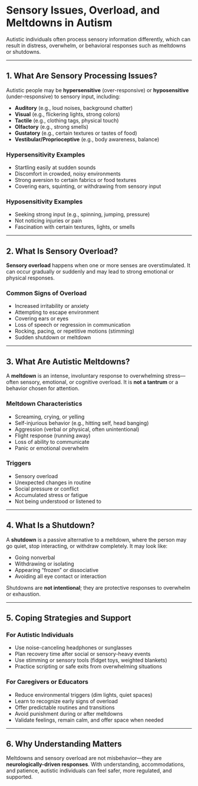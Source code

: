# Sensory Issues, Overload, and Meltdowns in Autism

Autistic individuals often process sensory information differently, which can result in distress, overwhelm, or behavioral responses such as meltdowns or shutdowns.

---

## 1. What Are Sensory Processing Issues?

Autistic people may be **hypersensitive** (over-responsive) or **hyposensitive** (under-responsive) to sensory input, including:

- **Auditory** (e.g., loud noises, background chatter)
- **Visual** (e.g., flickering lights, strong colors)
- **Tactile** (e.g., clothing tags, physical touch)
- **Olfactory** (e.g., strong smells)
- **Gustatory** (e.g., certain textures or tastes of food)
- **Vestibular/Proprioceptive** (e.g., body awareness, balance)

### Hypersensitivity Examples
- Startling easily at sudden sounds
- Discomfort in crowded, noisy environments
- Strong aversion to certain fabrics or food textures
- Covering ears, squinting, or withdrawing from sensory input

### Hyposensitivity Examples
- Seeking strong input (e.g., spinning, jumping, pressure)
- Not noticing injuries or pain
- Fascination with certain textures, lights, or smells

---

## 2. What Is Sensory Overload?

**Sensory overload** happens when one or more senses are overstimulated. It can occur gradually or suddenly and may lead to strong emotional or physical responses.

### Common Signs of Overload
- Increased irritability or anxiety
- Attempting to escape environment
- Covering ears or eyes
- Loss of speech or regression in communication
- Rocking, pacing, or repetitive motions (stimming)
- Sudden shutdown or meltdown

---

## 3. What Are Autistic Meltdowns?

A **meltdown** is an intense, involuntary response to overwhelming stress—often sensory, emotional, or cognitive overload. It is **not a tantrum** or a behavior chosen for attention.

### Meltdown Characteristics
- Screaming, crying, or yelling
- Self-injurious behavior (e.g., hitting self, head banging)
- Aggression (verbal or physical, often unintentional)
- Flight response (running away)
- Loss of ability to communicate
- Panic or emotional overwhelm

### Triggers
- Sensory overload
- Unexpected changes in routine
- Social pressure or conflict
- Accumulated stress or fatigue
- Not being understood or listened to

---

## 4. What Is a Shutdown?

A **shutdown** is a passive alternative to a meltdown, where the person may go quiet, stop interacting, or withdraw completely. It may look like:

- Going nonverbal
- Withdrawing or isolating
- Appearing “frozen” or dissociative
- Avoiding all eye contact or interaction

Shutdowns are **not intentional**; they are protective responses to overwhelm or exhaustion.

---

## 5. Coping Strategies and Support

### For Autistic Individuals
- Use noise-canceling headphones or sunglasses
- Plan recovery time after social or sensory-heavy events
- Use stimming or sensory tools (fidget toys, weighted blankets)
- Practice scripting or safe exits from overwhelming situations

### For Caregivers or Educators
- Reduce environmental triggers (dim lights, quiet spaces)
- Learn to recognize early signs of overload
- Offer predictable routines and transitions
- Avoid punishment during or after meltdowns
- Validate feelings, remain calm, and offer space when needed

---

## 6. Why Understanding Matters

Meltdowns and sensory overload are not misbehavior—they are **neurologically-driven responses**. With understanding, accommodations, and patience, autistic individuals can feel safer, more regulated, and supported.

